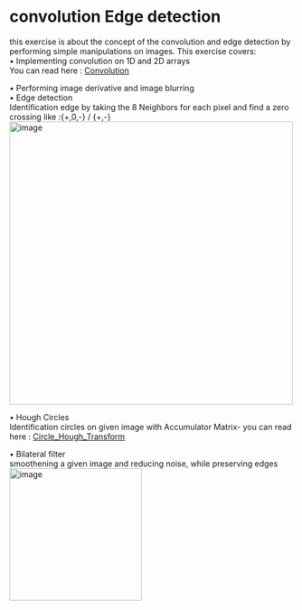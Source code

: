 # convolution Edge detection
this exercise is about the concept of the convolution and edge
detection by performing simple manipulations on images.
This exercise covers: <br />
• Implementing convolution on 1D and 2D arrays <br />
You can read here : [Convolution](https://en.wikipedia.org/wiki/Convolution "Wikipedia") <br />

• Performing image derivative and image blurring <br />
• Edge detection <br />
Identification edge by taking the 8 Neighbors for each pixel and find a zero crossing like :{+,0,-} / {+,-} <br />
<img width="501" alt="image" src="https://user-images.githubusercontent.com/77111035/164197870-9abb03c2-0439-40e0-bbf3-59862d6b621a.png">

• Hough Circles <br />
Identification circles on given image with Accumulator Matrix- you can read here : [Circle_Hough_Transform](https://en.wikipedia.org/wiki/Circle_Hough_Transform "Wikipedia")

• Bilateral filter <br />
 smoothening a given image and reducing noise, while preserving edges  <br />
<img width="234" alt="image" src="https://user-images.githubusercontent.com/77111035/164197356-5e58784c-b9b4-4453-abd2-9851f2745eb5.png">

